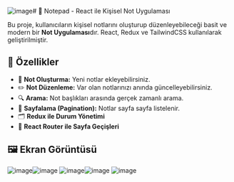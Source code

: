 ![image](https://github.com/user-attachments/assets/bd1c098e-a10c-44fe-8b76-a643ac587ca5)# 📝 Notepad - React ile Kişisel Not Uygulaması

Bu proje, kullanıcıların kişisel notlarını oluşturup düzenleyebileceği basit ve modern bir **Not Uygulaması**dır. React, Redux ve TailwindCSS kullanılarak geliştirilmiştir.

## 🚀 Özellikler

- 🧠 **Not Oluşturma:** Yeni notlar ekleyebilirsiniz.
- ✏️ **Not Düzenleme:** Var olan notlarınızı anında güncelleyebilirsiniz.
- 🔍 **Arama:** Not başlıkları arasında gerçek zamanlı arama.
- 📑 **Sayfalama (Pagination):** Notlar sayfa sayfa listelenir.
- 🗂️ **Redux ile Durum Yönetimi**
- 🧭 **React Router ile Sayfa Geçişleri**
## 🖼️ Ekran Görüntüsü
![image](https://github.com/user-attachments/assets/54286a9f-a28a-4d33-a06d-515a8f4fc4dd)![image](https://github.com/user-attachments/assets/55615520-c949-48fa-aa12-1039e801e456)
![image](https://github.com/user-attachments/assets/d6dc7c92-9121-48b9-814b-1b51d513a2cf)![image](https://github.com/user-attachments/assets/cea1f5e9-9f27-4c97-90e9-b7ad42b489a6)
![image](https://github.com/user-attachments/assets/c30f58df-3ee8-4b1f-bf59-9576b7556a6b)


